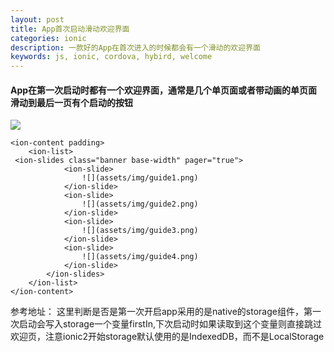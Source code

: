 ```yaml
---
layout: post
title: App首次启动滑动欢迎界面
categories: ionic
description: 一款好的App在首次进入的时候都会有一个滑动的欢迎界面
keywords: js, ionic, cordova, hybird, welcome
---
```



#### App在第一次启动时都有一个欢迎界面，通常是几个单页面或者带动画的单页面滑动到最后一页有个启动的按钮
![](http://upload-images.jianshu.io/upload_images/4263048-7d9aae0c349dac6a.gif?imageMogr2/auto-orient/strip)

```
<ion-content padding>
    <ion-list>
 <ion-slides class="banner base-width" pager="true">
            <ion-slide>
                ![](assets/img/guide1.png)
            </ion-slide>
            <ion-slide>
                ![](assets/img/guide2.png)
            </ion-slide>
            <ion-slide>
                ![](assets/img/guide3.png)
            </ion-slide>
            <ion-slide>
                ![](assets/img/guide4.png)
            </ion-slide>
        </ion-slides>
    </ion-list>
</ion-content>
```
参考地址：
这里判断是否是第一次开启app采用的是native的storage组件，第一次启动会写入storage一个变量firstIn,下次启动时如果读取到这个变量则直接跳过欢迎页，注意ionic2开始storage默认使用的是IndexedDB，而不是LocalStorage
